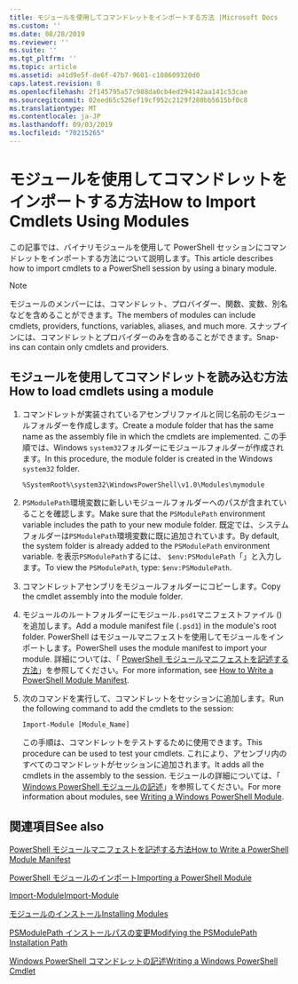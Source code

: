 ```yaml
---
title: モジュールを使用してコマンドレットをインポートする方法 |Microsoft Docs
ms.custom: ''
ms.date: 08/28/2019
ms.reviewer: ''
ms.suite: ''
ms.tgt_pltfrm: ''
ms.topic: article
ms.assetid: a41d9e5f-de6f-47b7-9601-c108609320d0
caps.latest.revision: 8
ms.openlocfilehash: 2f145795a57c988da0cb4ed294142aa141c53cae
ms.sourcegitcommit: 02eed65c526ef19cf952c2129f280bb5615bf0c8
ms.translationtype: MT
ms.contentlocale: ja-JP
ms.lasthandoff: 09/03/2019
ms.locfileid: "70215265"
---
```

# <a name="how-to-import-cmdlets-using-modules"></a><span data-ttu-id="98a9c-102">モジュールを使用してコマンドレットをインポートする方法</span><span class="sxs-lookup"><span data-stu-id="98a9c-102">How to Import Cmdlets Using Modules</span></span>

<span data-ttu-id="98a9c-103">この記事では、バイナリモジュールを使用して PowerShell セッションにコマンドレットをインポートする方法について説明します。</span><span class="sxs-lookup"><span data-stu-id="98a9c-103">This article describes how to import cmdlets to a PowerShell session by using a binary module.</span></span>

> [!NOTE]
> <span data-ttu-id="98a9c-104">モジュールのメンバーには、コマンドレット、プロバイダー、関数、変数、別名などを含めることができます。</span><span class="sxs-lookup"><span data-stu-id="98a9c-104">The members of modules can include cmdlets, providers, functions, variables, aliases, and much more.</span></span> <span data-ttu-id="98a9c-105">スナップインには、コマンドレットとプロバイダーのみを含めることができます。</span><span class="sxs-lookup"><span data-stu-id="98a9c-105">Snap-ins can contain only cmdlets and providers.</span></span>

## <a name="how-to-load-cmdlets-using-a-module"></a><span data-ttu-id="98a9c-106">モジュールを使用してコマンドレットを読み込む方法</span><span class="sxs-lookup"><span data-stu-id="98a9c-106">How to load cmdlets using a module</span></span>

1. <span data-ttu-id="98a9c-107">コマンドレットが実装されているアセンブリファイルと同じ名前のモジュールフォルダーを作成します。</span><span class="sxs-lookup"><span data-stu-id="98a9c-107">Create a module folder that has the same name as the assembly file in which the cmdlets are implemented.</span></span> <span data-ttu-id="98a9c-108">この手順では、Windows `system32`フォルダーにモジュールフォルダーが作成されます。</span><span class="sxs-lookup"><span data-stu-id="98a9c-108">In this procedure, the module folder is created in the Windows `system32` folder.</span></span>

   `%SystemRoot%\system32\WindowsPowerShell\v1.0\Modules\mymodule`

1. <span data-ttu-id="98a9c-109">`PSModulePath`環境変数に新しいモジュールフォルダーへのパスが含まれていることを確認します。</span><span class="sxs-lookup"><span data-stu-id="98a9c-109">Make sure that the `PSModulePath` environment variable includes the path to your new module folder.</span></span> <span data-ttu-id="98a9c-110">既定では、システムフォルダーは`PSModulePath`環境変数に既に追加されています。</span><span class="sxs-lookup"><span data-stu-id="98a9c-110">By default, the system folder is already added to the `PSModulePath` environment variable.</span></span> <span data-ttu-id="98a9c-111">を表示`PSModulePath`するには、 `$env:PSModulePath`「」と入力します。</span><span class="sxs-lookup"><span data-stu-id="98a9c-111">To view the `PSModulePath`, type: `$env:PSModulePath`.</span></span>

1. <span data-ttu-id="98a9c-112">コマンドレットアセンブリをモジュールフォルダーにコピーします。</span><span class="sxs-lookup"><span data-stu-id="98a9c-112">Copy the cmdlet assembly into the module folder.</span></span>

1. <span data-ttu-id="98a9c-113">モジュールのルートフォルダーにモジュール`.psd1`マニフェストファイル () を追加します。</span><span class="sxs-lookup"><span data-stu-id="98a9c-113">Add a module manifest file (`.psd1`) in the module's root folder.</span></span> <span data-ttu-id="98a9c-114">PowerShell はモジュールマニフェストを使用してモジュールをインポートします。</span><span class="sxs-lookup"><span data-stu-id="98a9c-114">PowerShell uses the module manifest to import your module.</span></span> <span data-ttu-id="98a9c-115">詳細については、「 [PowerShell モジュールマニフェストを記述する方法](../module/how-to-write-a-powershell-module-manifest.md)」を参照してください。</span><span class="sxs-lookup"><span data-stu-id="98a9c-115">For more information, see [How to Write a PowerShell Module Manifest](../module/how-to-write-a-powershell-module-manifest.md).</span></span>

1. <span data-ttu-id="98a9c-116">次のコマンドを実行して、コマンドレットをセッションに追加します。</span><span class="sxs-lookup"><span data-stu-id="98a9c-116">Run the following command to add the cmdlets to the session:</span></span>

   `Import-Module [Module_Name]`

   <span data-ttu-id="98a9c-117">この手順は、コマンドレットをテストするために使用できます。</span><span class="sxs-lookup"><span data-stu-id="98a9c-117">This procedure can be used to test your cmdlets.</span></span> <span data-ttu-id="98a9c-118">これにより、アセンブリ内のすべてのコマンドレットがセッションに追加されます。</span><span class="sxs-lookup"><span data-stu-id="98a9c-118">It adds all the cmdlets in the assembly to the session.</span></span> <span data-ttu-id="98a9c-119">モジュールの詳細については、「 [Windows PowerShell モジュールの記述](../module/writing-a-windows-powershell-module.md)」を参照してください。</span><span class="sxs-lookup"><span data-stu-id="98a9c-119">For more information about modules, see [Writing a Windows PowerShell Module](../module/writing-a-windows-powershell-module.md).</span></span>

## <a name="see-also"></a><span data-ttu-id="98a9c-120">関連項目</span><span class="sxs-lookup"><span data-stu-id="98a9c-120">See also</span></span>

[<span data-ttu-id="98a9c-121">PowerShell モジュールマニフェストを記述する方法</span><span class="sxs-lookup"><span data-stu-id="98a9c-121">How to Write a PowerShell Module Manifest</span></span>](../module/how-to-write-a-powershell-module-manifest.md)

[<span data-ttu-id="98a9c-122">PowerShell モジュールのインポート</span><span class="sxs-lookup"><span data-stu-id="98a9c-122">Importing a PowerShell Module</span></span>](../module/importing-a-powershell-module.md)

[<span data-ttu-id="98a9c-123">Import-Module</span><span class="sxs-lookup"><span data-stu-id="98a9c-123">Import-Module</span></span>](/powershell/module/Microsoft.PowerShell.Core/Import-Module)

[<span data-ttu-id="98a9c-124">モジュールのインストール</span><span class="sxs-lookup"><span data-stu-id="98a9c-124">Installing Modules</span></span>](../module/installing-a-powershell-module.md)

[<span data-ttu-id="98a9c-125">PSModulePath インストールパスの変更</span><span class="sxs-lookup"><span data-stu-id="98a9c-125">Modifying the PSModulePath Installation Path</span></span>](../module/modifying-the-psmodulepath-installation-path.md)

[<span data-ttu-id="98a9c-126">Windows PowerShell コマンドレットの記述</span><span class="sxs-lookup"><span data-stu-id="98a9c-126">Writing a Windows PowerShell Cmdlet</span></span>](./writing-a-windows-powershell-cmdlet.md)
